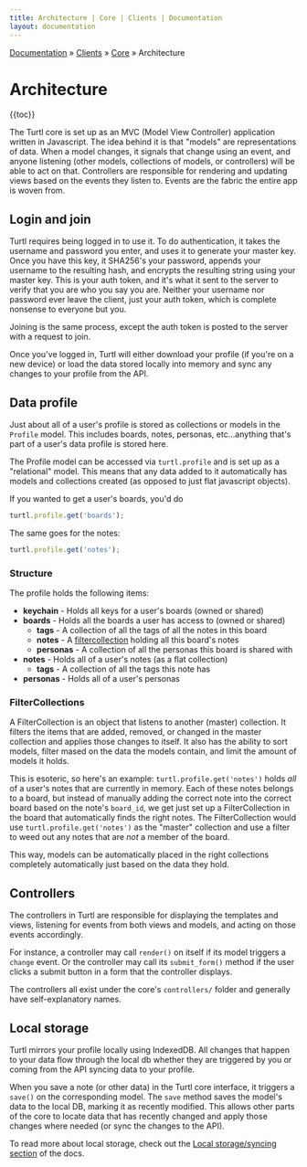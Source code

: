 ```yaml
---
title: Architecture | Core | Clients | Documentation
layout: documentation
---
```


<div class="breadcrumb">
    <a href="/docs">Documentation</a> &raquo;
    <a href="/docs/clients/index">Clients</a> &raquo;
    <a href="/docs/clients/core/index">Core</a> &raquo;
    Architecture
</div>

# Architecture
{{toc}}

The Turtl core is set up as an MVC (Model View Controller) application written
in Javascript. The idea behind it is that "models" are representations of data.
When a model changes, it signals that change using an event, and anyone
listening (other models, collections of models, or controllers) will be able to
act on that. Controllers are responsible for rendering and updating views based
on the events they listen to. Events are the fabric the entire app is woven
from.

## Login and join
Turtl requires being logged in to use it. To do authentication, it takes the
username and password you enter, and uses it to generate your master key. Once
you have this key, it SHA256's your password, appends your username to the
resulting hash, and encrypts the resulting string using your master key. This is
your auth token, and it's what it sent to the server to verify that you are who
you say you are. Neither your username nor password ever leave the client, just
your auth token, which is complete nonsense to everyone but you.

Joining is the same process, except the auth token is posted to the server with
a request to join.

Once you've logged in, Turtl will either download your profile (if you're on a
new device) or load the data stored locally into memory and sync any changes to
your profile from the API.

## Data profile
Just about all of a user's profile is stored as collections or models in the
`Profile` model. This includes boards, notes, personas, etc...anything that's
part of a user's data profile is stored here.

The Profile model can be accessed via `turtl.profile` and is set up as a
"relational" model. This means that any data added to it automatically has
models and collections created (as opposed to just flat javascript objects).

If you wanted to get a user's boards, you'd do

```javascript
turtl.profile.get('boards');
```

The same goes for the notes:

```javascript
turtl.profile.get('notes');
```

### Structure
The profile holds the following items:

- __keychain__ - Holds all keys for a user's boards (owned or shared)
- __boards__ - Holds all the boards a user has access to (owned or shared)
  - __tags__ - A collection of all the tags of all the notes in this board
  - __notes__ - A [filtercollection](#filtercollections) holding all this
    board's notes
  - __personas__ - A collection of all the personas this board is shared with
- __notes__ - Holds all of a user's notes (as a flat collection)
  - __tags__ - A collection of all the tags this note has
- __personas__ - Holds all of a user's personas

### FilterCollections
A FilterCollection is an object that listens to another (master) collection. It
filters the items that are added, removed, or changed in the master collection
and applies those changes to itself. It also has the ability to sort models,
filter mased on the data the models contain, and limit the amount of models it
holds.

This is esoteric, so here's an example: `turtl.profile.get('notes')` holds *all*
of a user's notes that are currently in memory. Each of these notes belongs to a
board, but instead of manually adding the correct note into the correct board
based on the note's `board_id`, we get just set up a FilterCollection in the
board that automatically finds the right notes. The FilterCollection would use
`turtl.profile.get('notes')` as the "master" collection and use a filter to
weed out any notes that are *not* a member of the board. 

This way, models can be automatically placed in the right collections completely
automatically just based on the data they hold.

## Controllers
The controllers in Turtl are responsible for displaying the templates and views,
listening for events from both views and models, and acting on those events
accordingly.

For instance, a controller may call `render()` on itself if its model triggers a
`change` event. Or the controller may call its `submit_form()` method if the
user clicks a submit button in a form that the controller displays.

The controllers all exist under the core's `controllers/` folder and generally
have self-explanatory names.

## Local storage
Turtl mirrors your profile locally using IndexedDB. All changes that happen to
your data flow through the local db whether they are triggered by you or coming
from the API syncing data to your profile.

When you save a note (or other data) in the Turtl core interface, it triggers a
`save()` on the corresponding model. The `save` method saves the model's data to
the local DB, marking it as recently modified. This allows other parts of the
core to locate data that has recently changed and apply those changes where
needed (or sync the changes to the API).

To read more about local storage, check out the [Local storage/syncing section](/docs/clients/core/local_db)
of the docs.

